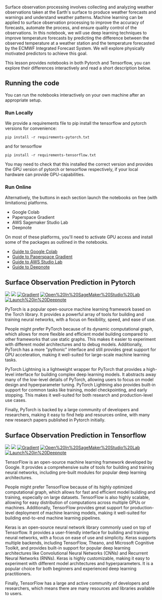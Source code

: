 
Surface observation processing involves collecting and analyzing weather observations taken at the Earth's surface to produce weather forecasts and warnings and understand weather patterns. Machine learning can be applied to surface observation processing to improve the accuracy of forecasts, automate the process, and ensure quality control of the observations. In this notebook, we will use deep learning techniques to improve temperature forecasts by predicting the difference between the observed temperature at a weather station and the temperature forecasted by the ECMWF Integrated Forecast System. We will explore physically motivated predictors to achieve this goal.

This lesson provides notebooks in both Pytorch and Tensorflow, you can explore their differences interactively and read a short description below.

## Running the code

You can run the notebooks interactively on your own machine after an appropriate setup.

### Run Locally

We provide a requirements file to pip install the tensorflow and pytorch versions for convenience:

```
pip install -r requirements-pytorch.txt
```

and for tensorflow

```
pip install -r requirements-tensorflow.txt
```

You may need to check that this installed the correct version and provides the GPU version of pytorch or tensorflow respectively, if your local hardware can provide GPU-capabilities.

### Run Online

Alternatively, the buttons in each section launch the notebooks on free (with limitations) platforms.

- Google Colab
- Paperspace Gradient
- AWS Sagemaker Studio Lab
- Deepnote

On most of these platforms, you'll need to activate GPU access and install some of the packages as outlined in the notebooks.

- [Guide to Google Colab](https://www.youtube.com/watch?v=inN8seMm7UI)
- [Guide to Paperspace Gradient](https://blog.paperspace.com/gradient-community-notebook-guide/)
- [Guide to AWS Studio Lab](https://docs.aws.amazon.com/sagemaker/latest/dg/studio-lab.html)
- [Guide to Deepnote](https://deepnote.com/docs/deepnote-first-steps)

## Surface Observation Prediction in Pytorch

[![](https://img.shields.io/badge/view-notebook-orange)](tier_2/deep_learning/Surface_Observation_Prediction_in_Pytorch.ipynb) [![](https://img.shields.io/badge/open-colab-yellow)](https://colab.research.google.com/github/ecmwf-projects/mooc-machine-learning-weather-climate/blob/main/tier_2/deep_learning/Surface_Observation_Prediction_in_Pytorch.ipynb) [![Gradient](https://assets.paperspace.io/img/gradient-badge.svg)](https://console.paperspace.com/github/ecmwf-projects/mooc-machine-learning-weather-climate/blob/main/tier_2/deep_learning/Surface_Observation_Prediction_in_Pytorch.ipynb) [![Open%20In%20SageMaker%20Studio%20Lab](https://studiolab.sagemaker.aws/studiolab.svg)](https://studiolab.sagemaker.aws/import/github/ecmwf-projects/mooc-machine-learning-weather-climate/blob/main/tier_2/deep_learning/Surface_Observation_Prediction_in_Pytorch.ipynb) [![Launch%20in%20Deepnote](https://deepnote.com/buttons/launch-in-deepnote-small.svg)](https://deepnote.com/launch?url=https%3A%2F%2Fgithub.com%2Fecmwf-projects%2Fmooc-machine-learning-weather-climate%2Fblob%2Fmain%2Ftier_2/deep_learning%2FSurface_Observation_Prediction_in_Pytorch.ipynb)

PyTorch is a popular open-source machine learning framework based on the Torch library. It provides a powerful array of tools for building and training neural networks, with a focus on flexibility, speed, and ease of use.

People might prefer PyTorch because of its dynamic computational graph, which allows for more flexible and efficient model building compared to other frameworks that use static graphs. This makes it easier to experiment with different model architectures and to debug models. Additionally, PyTorch has a more "pythonic" interface and still provides great support for GPU acceleration, making it well-suited for large-scale machine learning tasks. 

PyTorch Lightning is a lightweight wrapper for PyTorch that provides a high-level interface for building complex deep learning models. It abstracts away many of the low-level details of PyTorch, allowing users to focus on model design and hyperparameter tuning. PyTorch Lightning also provides built-in support for common tasks like training, model checkpointing, and early stopping. This makes it well-suited for both research and production-level use cases.

Finally, PyTorch is backed by a large community of developers and researchers, making it easy to find help and resources online, with many new research papers published in Pytorch initially.

## Surface Observation Prediction in Tensorflow

[![](https://img.shields.io/badge/view-notebook-orange)](tier_2/deep_learning/Surface_Observation_Prediction_in_Tensorflow.ipynb) [![](https://img.shields.io/badge/open-colab-yellow)](https://colab.research.google.com/github/ecmwf-projects/mooc-machine-learning-weather-climate/blob/main/tier_2/deep_learning/Surface_Observation_Prediction_in_Tensorflow.ipynb) [![Gradient](https://assets.paperspace.io/img/gradient-badge.svg)](https://console.paperspace.com/github/ecmwf-projects/mooc-machine-learning-weather-climate/blob/main/tier_2/deep_learning/Surface_Observation_Prediction_in_Tensorflow.ipynb) [![Open%20In%20SageMaker%20Studio%20Lab](https://studiolab.sagemaker.aws/studiolab.svg)](https://studiolab.sagemaker.aws/import/github/ecmwf-projects/mooc-machine-learning-weather-climate/blob/main/tier_2/deep_learning/Surface_Observation_Prediction_in_Tensorflow.ipynb) [![Launch%20in%20Deepnote](https://deepnote.com/buttons/launch-in-deepnote-small.svg)](https://deepnote.com/launch?url=https%3A%2F%2Fgithub.com%2Fecmwf-projects%2Fmooc-machine-learning-weather-climate%2Fblob%2Fmain%2Ftier_2/deep_learning%2FSurface_Observation_Prediction_in_Tensorflow.ipynb)

TensorFlow is an open-source machine learning framework developed by Google. It provides a comprehensive suite of tools for building and training neural networks, including pre-built modules for popular deep learning architectures.

People might prefer TensorFlow because of its highly optimized computational graph, which allows for fast and efficient model building and training, especially on large datasets. TensorFlow is also highly scalable, allowing for easy distribution of computations across multiple GPUs or machines. Additionally, TensorFlow provides great support for production-level deployment of machine learning models, making it well-suited for building end-to-end machine learning pipelines. 

Keras is an open-source neural network library commonly used on top of Tensorflow. It provides a user-friendly interface for building and training neural networks, with a focus on ease of use and simplicity. Keras supports multiple backends, including TensorFlow, Theano, and Microsoft Cognitive Toolkit, and provides built-in support for popular deep learning architectures like Convolutional Neural Networks (CNNs) and Recurrent Neural Networks (RNNs). Keras is highly customizable, making it easy to experiment with different model architectures and hyperparameters. It is a popular choice for both beginners and experienced deep learning practitioners.

Finally, TensorFlow has a large and active community of developers and researchers, which means there are many resources and libraries available to users.
